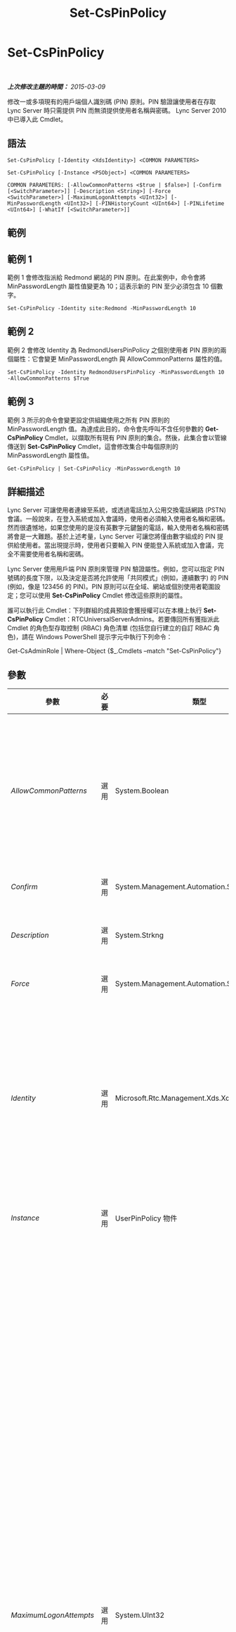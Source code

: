 ﻿---
title: Set-CsPinPolicy
TOCTitle: Set-CsPinPolicy
ms:assetid: f0e1afb9-4c71-45c5-8093-6cd12db3d697
ms:mtpsurl: https://technet.microsoft.com/zh-tw/library/Gg412997(v=OCS.15)
ms:contentKeyID: 49292759
ms.date: 08/24/2015
mtps_version: v=OCS.15
ms.translationtype: HT
---

# Set-CsPinPolicy

 

_**上次修改主題的時間：** 2015-03-09_

修改一或多項現有的用戶端個人識別碼 (PIN) 原則。PIN 驗證讓使用者在存取 Lync Server 時只需提供 PIN 而無須提供使用者名稱與密碼。 Lync Server 2010 中已導入此 Cmdlet。

## 語法

    Set-CsPinPolicy [-Identity <XdsIdentity>] <COMMON PARAMETERS>

    Set-CsPinPolicy [-Instance <PSObject>] <COMMON PARAMETERS>

    COMMON PARAMETERS: [-AllowCommonPatterns <$true | $false>] [-Confirm [<SwitchParameter>]] [-Description <String>] [-Force <SwitchParameter>] [-MaximumLogonAttempts <UInt32>] [-MinPasswordLength <UInt32>] [-PINHistoryCount <UInt64>] [-PINLifetime <UInt64>] [-WhatIf [<SwitchParameter>]]

## 範例

## 範例 1

範例 1 會修改指派給 Redmond 網站的 PIN 原則。在此案例中，命令會將 MinPasswordLength 屬性值變更為 10；這表示新的 PIN 至少必須包含 10 個數字。

    Set-CsPinPolicy -Identity site:Redmond -MinPasswordLength 10

## 範例 2

範例 2 會修改 Identity 為 RedmondUsersPinPolicy 之個別使用者 PIN 原則的兩個屬性：它會變更 MinPasswordLength 與 AllowCommonPatterns 屬性的值。

    Set-CsPinPolicy -Identity RedmondUsersPinPolicy -MinPasswordLength 10 -AllowCommonPatterns $True

## 範例 3

範例 3 所示的命令會變更設定供組織使用之所有 PIN 原則的 MinPasswordLength 值。為達成此目的，命令會先呼叫不含任何參數的 **Get-CsPinPolicy** Cmdlet，以擷取所有現有 PIN 原則的集合。然後，此集合會以管線傳送到 **Set-CsPinPolicy** Cmdlet，這會修改集合中每個原則的 MinPasswordLength 屬性值。

    Get-CsPinPolicy | Set-CsPinPolicy -MinPasswordLength 10

## 詳細描述

Lync Server 可讓使用者連線至系統，或透過電話加入公用交換電話網路 (PSTN) 會議。一般說來，在登入系統或加入會議時，使用者必須輸入使用者名稱和密碼。然而很遺憾地，如果您使用的是沒有英數字元鍵盤的電話，輸入使用者名稱和密碼將會是一大難題。基於上述考量，Lync Server 可讓您將僅由數字組成的 PIN 提供給使用者。當出現提示時，使用者只要輸入 PIN 便能登入系統或加入會議，完全不需要使用者名稱和密碼。

Lync Server 使用用戶端 PIN 原則來管理 PIN 驗證屬性。例如，您可以指定 PIN 號碼的長度下限，以及決定是否將允許使用「共同模式」(例如，連續數字) 的 PIN (例如，像是 123456 的 PIN)。PIN 原則可以在全域、網站或個別使用者範圍設定；您可以使用 **Set-CsPinPolicy** Cmdlet 修改這些原則的屬性。

誰可以執行此 Cmdlet：下列群組的成員預設會獲授權可以在本機上執行 **Set-CsPinPolicy** Cmdlet：RTCUniversalServerAdmins。若要傳回所有獲指派此 Cmdlet 的角色型存取控制 (RBAC) 角色清單 (包括您自行建立的自訂 RBAC 角色)，請在 Windows PowerShell 提示字元中執行下列命令：

Get-CsAdminRole | Where-Object {$\_.Cmdlets –match "Set-CsPinPolicy"}

## 參數


<table>
<colgroup>
<col style="width: 25%" />
<col style="width: 25%" />
<col style="width: 25%" />
<col style="width: 25%" />
</colgroup>
<thead>
<tr class="header">
<th>參數</th>
<th>必要</th>
<th>類型</th>
<th>說明</th>
</tr>
</thead>
<tbody>
<tr class="odd">
<td><p><em>AllowCommonPatterns</em></p></td>
<td><p>選用</p></td>
<td><p>System.Boolean</p></td>
<td><p>表示是否允許在 PIN 中使用「共同模式」。共同模式包括重複的數字 (225577)、4 或多個連續的數字 (991234)，以及和使用者電話號碼或分機號碼相同的 PIN。如果設為 True ($True)，表示允許使用共同模式 (例如，包含連續數字的 PIN 碼 123456)；如果設為 False ($False)，表示不允許使用共同模式。預設值為 False。</p></td>
</tr>
<tr class="even">
<td><p><em>Confirm</em></p></td>
<td><p>選用</p></td>
<td><p>System.Management.Automation.SwitchParameter</p></td>
<td><p>在執行命令前先提示確認。</p></td>
</tr>
<tr class="odd">
<td><p><em>Description</em></p></td>
<td><p>選用</p></td>
<td><p>System.Strkng</p></td>
<td><p>可讓系統管理員提供隨附於 PIN 原則的其他文字。例如，Description 可包含應指派原則的使用者資訊。</p></td>
</tr>
<tr class="even">
<td><p><em>Force</em></p></td>
<td><p>選用</p></td>
<td><p>System.Management.Automation.SwitchParameter</p></td>
<td><p>隱藏執行命令時可能發生的非嚴重錯誤訊息。</p></td>
</tr>
<tr class="odd">
<td><p><em>Identity</em></p></td>
<td><p>選用</p></td>
<td><p>Microsoft.Rtc.Management.Xds.XdsIdentity</p></td>
<td><p>建立原則時指派給原則的唯一識別碼。PIN 原則可以在全域、網站、個別使用者範圍內加以指派。若要參考全域執行個體，請使用下列語法：-Identity global。若要在網站範圍內參照原則，請使用類似下列的語法：-Identity site:Redmond。若要參考個別使用者原則，請使用類似下列的語法：-Identity RedmondPinPolicy。</p>
<p>若未指定 Identity，則 <strong>Set-CsPinPolicy</strong> Cmdlet 將會修改全域原則。</p></td>
</tr>
<tr class="even">
<td><p><em>Instance</em></p></td>
<td><p>選用</p></td>
<td><p>UserPinPolicy 物件</p></td>
<td><p>允許您將物件參考傳遞給 Cmdlet，而非設定個別的參數值。</p></td>
</tr>
<tr class="odd">
<td><p><em>MaximumLogonAttempts</em></p></td>
<td><p>選用</p></td>
<td><p>System.UInt32</p></td>
<td><p>表示允許的連續登入失敗次數，超過此次數，就會自動鎖定使用者的 PIN。登入失敗會以下列兩種方式來計數：本機登入失敗和全域登入失敗。當使用者首次嘗試登入時，會開始一個新的 30 分鐘觀察期間；在那 30 分鐘期間執行的每一次登入失敗都會記錄為本機登入失敗和全域登入失敗。如果使用者在那 30 分鐘之觀察視窗執行期間到達 MaximumLogonAttempts，則系統將暫時鎖定該使用者一個小時；在此期間，即使使用者提供正確的 PIN，還是無法使用 PIN 驗證來登入。</p>
<p>當鎖定期間過期之後，使用者的本機登入嘗試次數將重設為 0。但是，使用者的全域登入嘗試次數將不會重設。如果使用者持續登入失敗，最後將會到達允許的全域登入嘗試次數上限。任何到達該點之使用者的 PIN 將遭到系統鎖定，在系統管理員解除鎖定該 PIN 之前，將無法使用 PIN 驗證。</p>
<p>允許的登入嘗試次數上限會根據 PIN 大小而有所不同；這就是為什麼 MaximumLogonAttempts 屬性不會在您執行 <strong>Get-CsPinPolicy</strong> Cmdlet 時顯示預設值。根據預設，若 PIN 長度為 4，可允許使用者進行 10 次本機登入嘗試和 100 次全域登入嘗試。若 PIN 長度為 5，則允許 25 次本機登入嘗試和 1000 次全域登入嘗試；若 PIN 長度大於 6，便允許 25 次本機嘗試和 5000 次全域嘗試。如果指定了 MaximumLogonAttempts 內容值，該值將用來做為本機登入嘗試次數的允許次數上限；但是，不論指派給 MaximumLogonAttempts 的值為何，全域登入值都不會變更。</p>
<p>每當使用者使用 PIN 驗證成功登入時，本機失敗的登入嘗試次數即會重設為 0。全域登入嘗試次數只有在系統管理員解除鎖定使用者的 PIN 時才會重設。</p>
<p>MaximumLogonAttempts 可以設為 1 和 999 (含) 之間的任何整數。但是建議您不要修改此屬性。設為 Null 值 (預設值) 時， Lync Server 2013會自動計算封鎖原則。這麼做通常可提供最高層級的安全性。</p></td>
</tr>
<tr class="even">
<td><p><em>MinPasswordLength</em></p></td>
<td><p>選用</p></td>
<td><p>System.UInt32</p></td>
<td><p>允許的 PIN 號碼長度下限 (即最少位數)。例如，如果將 MinPasswordLength 設為 8，則 PIN 號碼 1259 將會遭到拒絕，因為這個 PIN 只有 4 位數。PIN 長度至少必須有 4 位數，但不得大於 24 位數；預設值為 5。</p></td>
</tr>
<tr class="odd">
<td><p><em>PINHistoryCount</em></p></td>
<td><p>選用</p></td>
<td><p>System.UInt64</p></td>
<td><p>表示使用者能重複使用相同 PIN 的頻率。例如，如果將 PINHistoryCount 設為 3，則使用者在前三次重設 PIN 時都必須使用新的 PIN，在第四次重設時便能使用第一個 PIN (在第五次重設時能重述使用第二個 PIN，依此類推)。PIN 歷程記錄計數可以是任何介於 0 到 20 之間 (包括 0 和 20) 的整數；0 表示使用者能反覆使用相同的 PIN。根據預設，PINHistoryCount 設為 0。</p>
<p>如果將 PINLifetime 設為任何大於 0 的值，則 PINHistoryCount 也必須大於 0。例如，您無法將 PINLifetime 設為 30，但讓 PINHistoryCount 維持 0。</p></td>
</tr>
<tr class="even">
<td><p><em>PINLifetime</em></p></td>
<td><p>選用</p></td>
<td><p>System.UInt64</p></td>
<td><p>表示 PIN 的有效時間長度 (以天為單位)。當 PIN 存留期到期後，使用者必須先選取新的 PIN，才能使用 PIN 驗證取得系統的存取權限。您可以將 PINLifetime 設為任何介於 0 到 999 之間 (包括 0 和 999) 的整數。0 表示 PIN 永遠不會到期。根據預設，PIN 存留期設為 0 天。</p>
<p>如果您將 PINLifetime 設為大於 0 的值，則也必須將 PINHistoryCount 設為大於 0 的值。</p></td>
</tr>
<tr class="odd">
<td><p><em>WhatIf</em></p></td>
<td><p>選用</p></td>
<td><p>System.Management.Automation.SwitchParameter</p></td>
<td><p>說明執行命令時若不實際執行命令的後果。</p></td>
</tr>
</tbody>
</table>


## 輸入類型

Microsoft.Rtc.Management.WritableConfig.Policy.UserPin.UserPolicy 物件。**Set-CsPinPolicy** Cmdlet 會接受 PIN 原則物件以管線傳送的資料。

## 傳回類型

**Set-CsPinPolicy** Cmdlet 不會傳回值或物件，而會設定一或多個 Microsoft.Rtc.Management.WritableConfig.Policy.UserPin.UserPolicy 物件的執行個體。

## 請參閱

#### 其他資源

[Get-CsPinPolicy](get-cspinpolicy.md)  
[Grant-CsPinPolicy](grant-cspinpolicy.md)  
[New-CsPinPolicy](new-cspinpolicy.md)  
[Remove-CsPinPolicy](remove-cspinpolicy.md)

